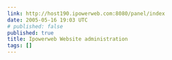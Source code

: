 ```yaml
---
link: http://host190.ipowerweb.com:8080/panel/index
date: 2005-05-16 19:03 UTC
# published: false
published: true
title: Ipowerweb Website administration
tags: []
---
```



